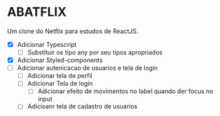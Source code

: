 # ABATFLIX

Um clone do Netflix para estudos de ReactJS.

- [x] Adicionar Typescript
    - [ ] Substituir os tipo any por seu tipos apropriados
- [x] Adicionar Styled-components
- [ ] Adicionar autenicacao de usuarios e tela de login
    - [ ] Adicionar tela de perfil
    - [ ] Adicionar Tela de login
        - [ ] Adicionar efeito de movimentos no label quando der focus no input
    - [ ] Adicioanr tela de cadastro de usuarios